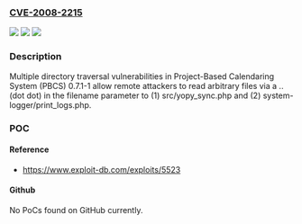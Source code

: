 ### [CVE-2008-2215](https://cve.mitre.org/cgi-bin/cvename.cgi?name=CVE-2008-2215)
![](https://img.shields.io/static/v1?label=Product&message=n%2Fa&color=blue)
![](https://img.shields.io/static/v1?label=Version&message=n%2Fa&color=blue)
![](https://img.shields.io/static/v1?label=Vulnerability&message=n%2Fa&color=brighgreen)

### Description

Multiple directory traversal vulnerabilities in Project-Based Calendaring System (PBCS) 0.7.1-1 allow remote attackers to read arbitrary files via a .. (dot dot) in the filename parameter to (1) src/yopy_sync.php and (2) system-logger/print_logs.php.

### POC

#### Reference
- https://www.exploit-db.com/exploits/5523

#### Github
No PoCs found on GitHub currently.

